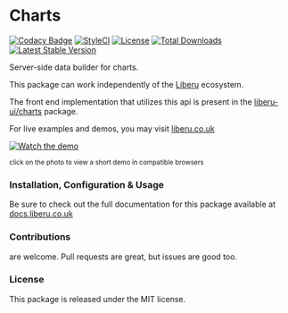 # Charts

[![Codacy Badge](https://app.codacy.com/project/badge/Grade/14ef51b25e954d0f86373fc6dac30e8c)](https://www.codacy.com/gh/laravel-liberu/charts?utm_source=github.com&amp;utm_medium=referral&amp;utm_content=laravel-liberu/charts&amp;utm_campaign=Badge_Grade) 
[![StyleCI](https://github.styleci.io/repos/85484767/shield?branch=master)](https://github.styleci.io/repos/85484767)
[![License](https://poser.pugx.org/laravel-liberu/charts/license)](https://packagist.org/packages/laravel-liberu/charts)
[![Total Downloads](https://poser.pugx.org/laravel-liberu/charts/downloads)](https://packagist.org/packages/laravel-liberu/charts)
[![Latest Stable Version](https://poser.pugx.org/laravel-liberu/charts/version)](https://packagist.org/packages/laravel-liberu/charts)

Server-side data builder for charts.

This package can work independently of the [Liberu](https://github.com/laravel-liberu/Liberu) ecosystem.

The front end implementation that utilizes this api is present in the [liberu-ui/charts](https://github.com/liberu-ui/charts) package.

For live examples and demos, you may visit [liberu.co.uk](https://www.liberu.co.uk)

[![Watch the demo](https://laravel-liberu.github.io/charts/screenshots/bulma_cap002_thumb.png)](https://laravel-liberu.github.io/charts/videos/bulma_demo_01.webm)

<sup>click on the photo to view a short demo in compatible browsers</sup>

### Installation, Configuration & Usage

Be sure to check out the full documentation for this package available at [docs.liberu.co.uk](https://docs.liberu.co.uk/backend/charts.html)

### Contributions

are welcome. Pull requests are great, but issues are good too.

### License

This package is released under the MIT license.
